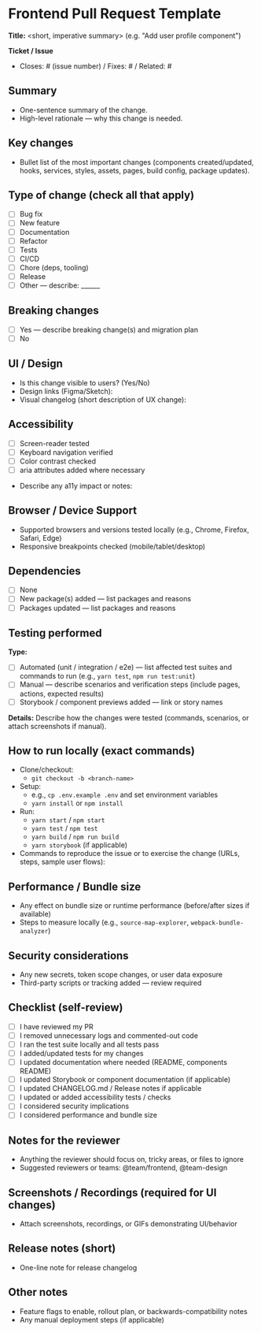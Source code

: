 # Frontend Pull Request Template

**Title:** <short, imperative summary> (e.g. "Add user profile component")

**Ticket / Issue**
- Closes: # (issue number) / Fixes: # / Related: #

## Summary
- One-sentence summary of the change.
- High-level rationale — why this change is needed.

## Key changes
- Bullet list of the most important changes (components created/updated, hooks, services, styles, assets, pages, build config, package updates).

## Type of change (check all that apply)
- [ ] Bug fix
- [ ] New feature
- [ ] Documentation
- [ ] Refactor
- [ ] Tests
- [ ] CI/CD
- [ ] Chore (deps, tooling)
- [ ] Release
- [ ] Other — describe: ______

## Breaking changes
- [ ] Yes — describe breaking change(s) and migration plan
- [ ] No

## UI / Design
- Is this change visible to users? (Yes/No)
- Design links (Figma/Sketch):
- Visual changelog (short description of UX change):

## Accessibility
- [ ] Screen-reader tested
- [ ] Keyboard navigation verified
- [ ] Color contrast checked
- [ ] aria attributes added where necessary
- Describe any a11y impact or notes:

## Browser / Device Support
- Supported browsers and versions tested locally (e.g., Chrome, Firefox, Safari, Edge)
- Responsive breakpoints checked (mobile/tablet/desktop)

## Dependencies
- [ ] None
- [ ] New package(s) added — list packages and reasons
- [ ] Packages updated — list packages and reasons

## Testing performed
**Type:**
- [ ] Automated (unit / integration / e2e) — list affected test suites and commands to run (e.g., `yarn test`, `npm run test:unit`)
- [ ] Manual — describe scenarios and verification steps (include pages, actions, expected results)
- [ ] Storybook / component previews added — link or story names

**Details:**
Describe how the changes were tested (commands, scenarios, or attach screenshots if manual).

## How to run locally (exact commands)
- Clone/checkout:
  - `git checkout -b <branch-name>`
- Setup:
  - e.g., `cp .env.example .env` and set environment variables
  - `yarn install` or `npm install`
- Run:
  - `yarn start` / `npm start`
  - `yarn test` / `npm test`
  - `yarn build` / `npm run build`
  - `yarn storybook` (if applicable)
- Commands to reproduce the issue or to exercise the change (URLs, steps, sample user flows):

## Performance / Bundle size
- Any effect on bundle size or runtime performance (before/after sizes if available)
- Steps to measure locally (e.g., `source-map-explorer`, `webpack-bundle-analyzer`)

## Security considerations
- Any new secrets, token scope changes, or user data exposure
- Third-party scripts or tracking added — review required

## Checklist (self-review)
- [ ] I have reviewed my PR
- [ ] I removed unnecessary logs and commented-out code
- [ ] I ran the test suite locally and all tests pass
- [ ] I added/updated tests for my changes
- [ ] I updated documentation where needed (README, components README)
- [ ] I updated Storybook or component documentation (if applicable)
- [ ] I updated CHANGELOG.md / Release notes if applicable
- [ ] I updated or added accessibility tests / checks
- [ ] I considered security implications
- [ ] I considered performance and bundle size

## Notes for the reviewer
- Anything the reviewer should focus on, tricky areas, or files to ignore
- Suggested reviewers or teams: @team/frontend, @team-design

## Screenshots / Recordings (required for UI changes)
- Attach screenshots, recordings, or GIFs demonstrating UI/behavior

## Release notes (short)
- One-line note for release changelog

## Other notes
- Feature flags to enable, rollout plan, or backwards-compatibility notes
- Any manual deployment steps (if applicable)